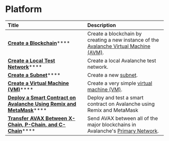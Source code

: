 # Platform

| Title | Description |
| :--- | :--- |
| [**Create a Blockchain**](create-a-new-blockchain.md)\*\*\*\* | Create a blockchain by creating a new instance of the [Avalanche Virtual Machine \(AVM\)](../../../learn/platform-overview/#exchange-chain-x-chain). |
| [**Create a Local Test Network**](create-a-local-test-network.md)\*\*\*\* | Create a local Avalanche test network. |
| [**Create a Subnet**](create-a-subnet.md)\*\*\*\* | Create a new [subnet](../../../learn/platform-overview/#subnets). |
| [**Create a Virtual Machine \(VM\)**](create-a-virtual-machine-vm.md)\*\*\*\* | Create a very simple [virtual machine \(VM\)](../../../learn/platform-overview/#virtual-machines). |
| [**Deploy a Smart Contract on Avalanche Using Remix and MetaMask**](deploy-a-smart-contract-on-avalanche-using-remix-and-metamask.md)\*\*\*\* | Deploy and test a smart contract on Avalanche using Remix and MetaMask |
| [**Transfer AVAX Between X-Chain, P-Chain, and C-Chain**](transfer-avax-between-x-chain-and-p-chain.md)\*\*\*\* | Send AVAX between all of the major blockchains in Avalanche's [Primary Network](../../../learn/platform-overview/). |

